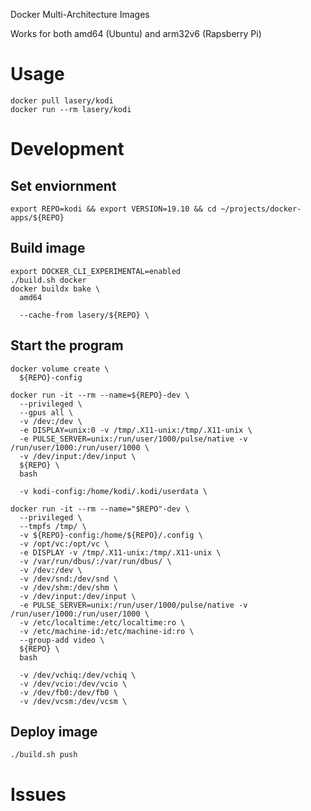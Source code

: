 Docker Multi-Architecture Images

Works for both amd64 (Ubuntu) and arm32v6 (Rapsberry Pi)

# Usage
```
docker pull lasery/kodi
docker run --rm lasery/kodi
```

# Development

## Set enviornment
```
export REPO=kodi && export VERSION=19.10 && cd ~/projects/docker-apps/${REPO}
```

## Build image
```
export DOCKER_CLI_EXPERIMENTAL=enabled
./build.sh docker
docker buildx bake \
  amd64

  --cache-from lasery/${REPO} \
```

## Start the program
```
docker volume create \
  ${REPO}-config

docker run -it --rm --name=${REPO}-dev \
  --privileged \
  --gpus all \
  -v /dev:/dev \
  -e DISPLAY=unix:0 -v /tmp/.X11-unix:/tmp/.X11-unix \
  -e PULSE_SERVER=unix:/run/user/1000/pulse/native -v /run/user/1000:/run/user/1000 \
  -v /dev/input:/dev/input \
  ${REPO} \
  bash

  -v kodi-config:/home/kodi/.kodi/userdata \

docker run -it --rm --name="$REPO"-dev \
  --privileged \
  --tmpfs /tmp/ \
  -v ${REPO}-config:/home/${REPO}/.config \
  -v /opt/vc:/opt/vc \
  -e DISPLAY -v /tmp/.X11-unix:/tmp/.X11-unix \
  -v /var/run/dbus/:/var/run/dbus/ \
  -v /dev:/dev \
  -v /dev/snd:/dev/snd \
  -v /dev/shm:/dev/shm \
  -v /dev/input:/dev/input \
  -e PULSE_SERVER=unix:/run/user/1000/pulse/native -v /run/user/1000:/run/user/1000 \
  -v /etc/localtime:/etc/localtime:ro \
  -v /etc/machine-id:/etc/machine-id:ro \
  --group-add video \
  ${REPO} \
  bash

  -v /dev/vchiq:/dev/vchiq \
  -v /dev/vcio:/dev/vcio \
  -v /dev/fb0:/dev/fb0 \
  -v /dev/vcsm:/dev/vcsm \
```

## Deploy image
```
./build.sh push
```

# Issues

